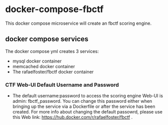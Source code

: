 # docker-compose-fbctf
This docker compose microservice will create an fbctf scoring engine.
## docker compose services
The docker compose yml creates 3 services: 
 - mysql docker container
 - memcached docker container
 - The rafaelfoster/fbctf docker container
### CTF Web-UI Default Username and Password 
 - The default username:password to access the scoring engine Web-UI is admin: fbctf_password.  You can change this password either when bringing up the service via a Dockerfile or after the service has been created.  For more info about changing the default passowrd, please use this Web link: https://hub.docker.com/r/rafaelfoster/fbctf .
